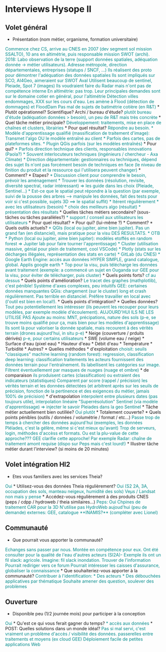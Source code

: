 # Interviews Hysope II

## Volet général

* Présentation (nom métier, organisme, formation universitaire)
<font color="darkcyan">
Commence chez CS, arrive au CNES en 2007 (dev segment sol mission SSALTO), 10 ans en altimétrie, puis responsable mission SWOT (archi).
2018: Labo observation de la terre (support données spatiales, adéquation donnée -> métier utilisateurs). Adresse métropole, direction départementales, entreprises (statups / SNCF, ...)
Ils réalisent des proto pour démontrer l'adéquation des données spatiales
Ils sont impliqués sur SCO, AI4Geo, aimeraient sur SWOT Aval
Utilisent beaucoup de sentinel, Pleiade, Spot 7 (images)
Ils voudraient faire du Radar mais n'ont pas de compétence interne
En altimétrie: pas trop. Leur principales demandes sont sur le domaine cotier en général, pour l'altimétrie
Détection villes endommages, XXX sur les cours d'eau. 
Les amène à Flood (détection de dommages) et FloodDam
Pas mal de sujets de batimétrie cotière (en R&T)
</font>
  * Plutôt opérationnel? Scientifique? Archi / bureau d'étude?
<font color="darkcyan">
plutôt bureau d'étude (adéquation données > besoin), un peu de R&T mais très concrète
</font>
* Quel tâche métier principale? 
<font color="darkcyan">
Développement: traitements, mise en place de chaînes et clusters, librairies
</font>
  * Pour quel résultat?
<font color="darkcyan">
Répondre au besoin. 
* Modèle d'apprentissage qualifié (massification de traitement d'image): Transmet l'algo OU le modèle entraîné au client
* Parfois des cartes, pas de plateformes sites.
* Plugin QGis parfois (sur les modèles entraînés)
</font>
  * Pour qui?
<font color="darkcyan">
* Parfois direction technique des clients, responsables innovations (Paola?)
* Souvent interlocuteurs techniques (ingénieurs / chercheur - Axa Climate)
* Direction départementale: gestionnaires ou techniques, dépend des sujet
Ils n'ont pas forcément besoin de techniques en face (le niveau de finition du produit et la ressource qui l'utilisera peuvent changer)
</font>
  * Comment?
<font color="darkcyan">
</font>
  * Etapes?
<font color="darkcyan">
* Discussion client pour comprendre le besoin, prévoir les aménagement
* Trouver les données (résolution, revisite, diversité spectral, radar intéressant) => les guide dans les choix (Pleiade, Sentinel...)
  * Est-ce que le spatial peut répondre à la question (par exemple, suivi de la pousse des arbres --> manipule les données, fait des tests pour voir si c'est possible, sujets 3D ==> le spatial suffit)
* Itérent régulièrement 
  * avec les utilisateurs (besoin)
  * choix des meilleurs algo (résultat)
  * présentation des résultats
</font>
* Quelles tâches métiers secondaire? (sous-tâches ou tâches parallèles?)
<font color="darkcyan">
* support / conseil aux utilisateurs les utilisateurs
</font>
  * Pour quel résultat?
<font color="darkcyan">

</font>
  * Pour qui? (lui-même ?)
<font color="darkcyan">

</font>
  * Comment?
<font color="darkcyan">

</font>
* Quels outils actuels?
<font color="darkcyan">
* QGIs (local ou jupiter, aime bien jupiter). Pas un grand fan (en distanciel), mais pratique pour la visu DES RESULTATS.
* OTB
* Python (local ou jupiter, aime bien jupiter): modèles etoffés en random forest => Jupiter lab pour faire tourner l'apprentissage)
* Cluster (utilisation massive, génial pour plein de traitement, cool VSCode)
* Plotly (stats sur les décharges illégales, représentation des stats en carte)
* GitLab (du CNES)
* Google Earth Engine: accès aux données HYPER SIMPLE, grand catalogue, global. Applis google earth
  * Top pour la visu, puis télécharge les données avant traitement (exemple: a commencé un sujet en Ouganda sur GEE pour la visu, pour éviter de télécharger, puis cluster)
</font>
  * Quels points forts?
<font color="darkcyan">
cf au dessus
</font>
  * Quels points d'amélioration?
<font color="darkcyan">
Le tracet des graphes (mathplotlib), c'est pénible! Système d'axes complexes, peu intuitifs
GEE: certaines données manquantes
QGis: chargement (sur le cluster) long et crash régulièrement. Pas terrible en distanciel. Préfère travailler en local avec (l'outil est bien en local!).
</font>
  * Quels points d'intégration?
<font color="darkcyan">

</font>
* Quelles données? 
<font color="darkcyan">
Tout peu potentiellement les intéresser (ils peuvent les recouper pour leurs modèles, par exemple modèle d'écoulement). AUJOURD'HUI ILS NE LES UTILISE PAS
Ajoute au moins: MNT, précipations, nature des sols (p-e, se trouve moins qualifié pour ça, mais bien pour les modèles d'apprentissage)
Ils sont là pour valoriser la donnée spatiale, mais recourent à des vérités terrain (drones aujourd'hui, in situ p-e)
</font>
  * Neige (couverture / prduits dérivés)
<font color="darkcyan">
p-e, pour certains utilisateurs
</font>
  * SWE (volume eau / neige)
<font color="darkcyan">

</font>
  * Surface d'eau (pixel eau)
<font color="darkcyan">

</font>
  * Hauteur d'eau
<font color="darkcyan">

</font>
  * Débit d'eau
<font color="darkcyan">

</font>
  * Température
<font color="darkcyan">

</font>
  * Turbidité
<font color="darkcyan">

</font>
  * Autres?
<font color="darkcyan">

</font>
* Quelles méthodes
  * d'exploitation
<font color="darkcyan">
choisit:
seuils "classiques"
machine learning (random forest): regression, classification
deep learning: classification
traitements
les acteurs fournissent des données terrain pour l'entraînement. Ils labellisent les catégories sur image.
Filtrent éventuellement par masques de nuages (nuage et ombre)
</font>
  * de comparaison
<font color="darkcyan">
ils produisent cartes (classification) ou extraient des indicateurs (statistiques)
Comparent par score (rappel / précision) les vérités terrain et les données détectées (et arbitrent après sur les seuils de précision, fonction de la pertinence et des exigences du métier, jamais 100% de précision)
</font>
  * d'extrapolation
<font color="darkcyan">
interpolent entre plusieurs dates (pas toujours utile), interpolation linéaire
"Superrésolution" Sentinel (via modèle d'apprentissage) => injecter le savoir Pleiades dans la geo Sentinel
</font>
* Tâche métier actuellement bien outillée?
<font color="darkcyan">
Oui plutôt
</font>
  * Totalement couverte?
<font color="darkcyan">

</font>
* Quels points pénibles (outils / données / volumétrie / format / etc...)
<font color="darkcyan">
Passe trop de temps à chercher des données aujourd'hui (exemples, les données Pléïades, c'est la gélère, même si c'est mieux qu'avant)
Trop de serveurs, login, méthodes d'accèss et formats. Ou est la plu-value de cette approche??? GEE clarifie cette approche!
Par exemple Radar: chaîne de traitement amont requise (dispo sur Peps mais c'est lourd!)
</font>
* Illustrer tâche métier durant l'interview? (si moins de 20 minutes)
<font color="darkcyan">

</font>

## Volet intégration HI2

* Etes vous familiers avec les services Theia?
<font color="darkcyan">
Oui
</font>
* Utilisez-vous des données Theia régulièrement?
<font color="darkcyan">
Oui (S2 2A, 3A, occupation des sols, manteau neigeux, humidité des sols) Veµs / Landsat non mais y pense
</font>
* Accédez-vous régulièrement à des produits CNES (peps / cdpp / hydroweb / theia similaires...)
<font color="darkcyan">
Peps: Oui
Chpines de traitement CAR pour la 3D
N'utilise pas HydroWeb aujoud'hui (peu de demande)
externes: GEE, catalogue **INAMIS?** (compléter avec Lionel)
</font>

## Communauté

* Que pourrait vous apporter la communauté?
<font color="darkcyan">
Echanges sans passer par nous. 
Montée en compétence pour eux. Ont été consulter pour la qualité de l'eau d'autres acteurs (SI2A)- Exemple ils ont un fil slack: agricole. Imagine: fil slack inondation. 
Trouver de l'information
Pourrait rediriger vers ce forum
Pourrait intéresser les caisses d'assurance, globaliser la connaissance
</font>
* Que souhaiteriez-vous apporter à la communauté?
<font color="darkcyan">
Contribuer à l'identification:
* Des acteurs
* Des débouchées applicatives par thématique
Souhaite amener des question, soulever des problèmes
</font>

## Ouverture

* Disponible peu (1/2 journée mois) pour participer à la conception
<font color="darkcyan">
Oui
</font>
* Qu'est ce qui vous ferait gagner du temps?
<font color="darkcyan">
* accès aux données
</font>
* POST: Quelles solutions dans un monde idéal?
<font color="darkcyan">
Pas si mal servi, c'est vraiment un problème d'accès / visibilité des données.
passerelles entre traitements et moyens (ex cloud GEE)
Déploiement facile de petites applications Web
</font>


